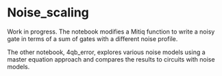 # Noise_scaling

Work in progress. The notebook modifies a Mitiq function to write a noisy gate in terms of a sum of gates with a different noise profile.

The other notebook, 4qb_error, explores various noise models using a master equation approach and compares the results to circuits with noise models.
